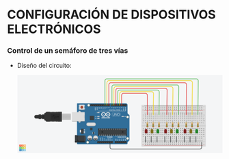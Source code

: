 # CONFIGURACIÓN DE DISPOSITIVOS ELECTRÓNICOS
### **Control de un semáforo de tres vías**

* Diseño del circuito:

    ![Esta es una imagen de ejemplo](images/semaforo.png)
